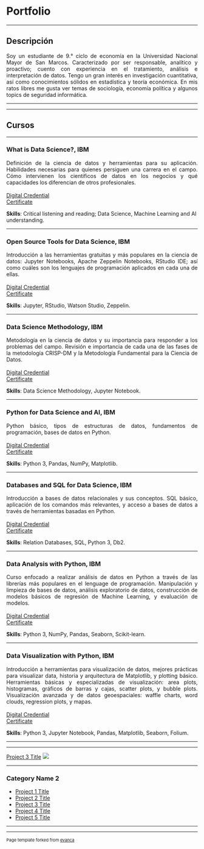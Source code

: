 # Portfolio

---

## Descripción

<p align="justify">Soy un estudiante de 9.° ciclo de economía en la Universidad Nacional Mayor de San Marcos. Caracterizado por ser responsable, analítico y proactivo; cuento con experiencia en el tratamiento, análisis e interpretación de datos. Tengo un gran interés en investigación cuantitativa, así como conocimientos sólidos en estadística y teoría económica. En mis ratos libres me gusta ver temas de sociología, economía política y algunos topics de seguridad informática.</p>

---
---

## Cursos

---

### What is Data Science?, IBM
<p align="justify">Definición de la ciencia de datos y herramientas para su aplicación. Habilidades necesarias para quienes persiguen una carrera en el campo. Cómo intervienen los cientificos de datos en los negocios y qué capacidades los diferencian de otros profesionales.
<br><br>
<a href="https://www.youracclaim.com/badges/948e2b78-32f6-4af5-897f-229a5ff1e728" target="_blank">Digital Credential</a><br>
<a href="https://drodrigo96.github.io/pdf/1.%20What%20is%20Data%20Science.pdf" target="_blank">Certificate</a>  
</p>

**Skills**: Critical listening and reading; Data Science, Machine Learning and AI understanding.

---

### Open Source Tools for Data Science, IBM
<p align="justify">Introducción a las herramientas gratuitas y más populares en la ciencia de datos: Jupyter Notebooks, Apache Zeppelin Notebooks, RStudio IDE; así como cuáles son los lenguajes de programación aplicados en cada una de ellas.
<br><br>
<a href="https://www.youracclaim.com/badges/5f4cd75d-c7d0-497b-a992-3b9334fba0a9" target="_blank">Digital Credential</a><br>
<a href="https://drodrigo96.github.io/pdf/2.%20Open%20Source%20Tools%20for%20Data%20Science.pdf" target="_blank">Certificate</a>  
</p>

**Skills**: Jupyter, RStudio, Watson Studio, Zeppelin.

---

### Data Science Methodology, IBM
<p align="justify">Metodología en la ciencia de datos y su importancia para responder a los problemas del campo. Revisión e importancia de cada una de las fases de la metodología CRISP-DM y la Metodología Fundamental para la Ciencia de Datos.
<br><br>
<a href="https://www.youracclaim.com/badges/4ad5eca0-250d-4c85-ab86-73d2e0c10a4c" target="_blank">Digital Credential</a><br>
<a href="https://drodrigo96.github.io/pdf/3.%20Data%20Science%20Methodology.pdf" target="_blank">Certificate</a> 
</p>

**Skills**: Data Science Methodology, Jupyter Notebook.

---

### Python for Data Science and AI, IBM
<p align="justify">Python básico, tipos de estructuras de datos, fundamentos de programación, bases de datos en Python.
<br><br>
<a href="https://www.youracclaim.com/badges/951f8596-fdde-4c6a-84d0-46b1b2724d8b" target="_blank">Digital Credential</a><br>
<a href="https://drodrigo96.github.io/pdf/4.%20Python%20for%20Data%20Science%20and%20AI.pdf" target="_blank">Certificate</a> 
</p>

**Skills**: Python 3, Pandas, NumPy, Matplotlib.

---

### Databases and SQL for Data Science, IBM
<p align="justify">Introducción a bases de datos relacionales y sus conceptos. SQL básico, aplicación de los comandos más relevantes, y acceso a bases de datos a través de herramientas basadas en Python.
<br><br>
<a href="https://www.youracclaim.com/badges/ab2e3324-f5b6-432c-9f38-045c3b4f7f2e" target="_blank">Digital Credential</a><br>
<a href="https://drodrigo96.github.io/pdf/5.%20Databases%20and%20SQL%20for%20Data%20Science.pdf" target="_blank">Certificate</a> 
</p>

**Skills**: Relation Databases, SQL, Python 3, Db2.

---

### Data Analysis with Python, IBM
<p align="justify">Curso enfocado a realizar análisis de datos en Python a través de las librerías más populares en el lenguage de programación. Manipulación y limpieza de bases de datos, análisis exploratorio de datos, construcción de modelos básicos de regresión de Machine Learning, y evaluación de modelos.
<br><br>
<a href="https://www.youracclaim.com/badges/1367a40d-c630-4e03-a6a3-8212258f4115" target="_blank">Digital Credential</a><br>
<a href="https://drodrigo96.github.io/pdf/6.%20Data%20Analysis%20with%20Python.pdf" target="_blank">Certificate</a> 
</p>

**Skills**: Python 3, NumPy, Pandas, Seaborn, Scikit-learn.

---

### Data Visualization with Python, IBM
<p align="justify">Introducción a herramientas para visualización de datos, mejores prácticas para visualizar data, historia y arquitectura de Matplotlib, y plotting básico. Herramientas básicas y especializadas de visualización: area plots, histogramas, gráficos de barras y cajas, scatter plots, y bubble plots. Visualización avanzada y de datos geoespaciales: waffle charts, word clouds, regression plots, y mapas.
<br><br>
<a href="https://www.youracclaim.com/badges/69d7cab9-e11f-4aec-b28c-e5a45e03b9b4" target="_blank">Digital Credential</a><br>
<a href="https://drodrigo96.github.io/pdf/7.%20Data%20Visualization%20with%20Python.pdf" target="_blank">Certificate</a> 
</p>

**Skills**: Python 3, Jupyter Notebook, Pandas, Matplotlib, Seaborn, Folium.

---
---

[Project 3 Title](http://example.com/)
<img src="images/dummy_thumbnail.jpg?raw=true"/>

---

### Category Name 2

- [Project 1 Title](http://example.com/)
- [Project 2 Title](http://example.com/)
- [Project 3 Title](http://example.com/)
- [Project 4 Title](http://example.com/)
- [Project 5 Title](http://example.com/)

---




---
<p style="font-size:11px">Page template forked from <a href="https://github.com/evanca/quick-portfolio">evanca</a></p>
<!-- Remove above link if you don't want to attibute -->
